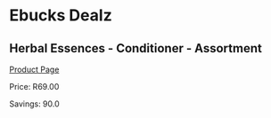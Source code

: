 
# Ebucks Dealz
## Herbal Essences - Conditioner - Assortment
[Product Page](https://www.ebucks.com/web/shop/productSelected.do?prodId=1018704874&catId=1186086453)

Price: R69.00

Savings: 90.0


	